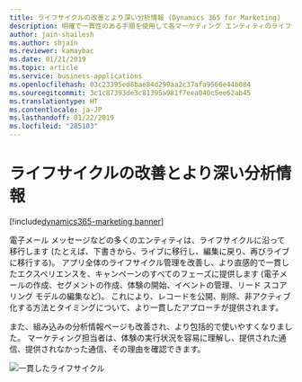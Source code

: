 ```yaml
---
title: ライフサイクルの改善とより深い分析情報 (Dynamics 365 for Marketing)
description: 明確で一貫性のある手順を使用して各マーケティング エンティティのライフサイクルを管理し、Dynamics 365 for Marketing でマーケティングの結果についてより深い分析情報を取得します
author: jain-shailesh
ms.author: shjain
ms.reviewer: kamaybac
ms.date: 01/21/2019
ms.topic: article
ms.service: business-applications
ms.openlocfilehash: 03c23395ed8bae84d299aa2c37afa9566e44b084
ms.sourcegitcommit: 3c1c87393de3c81395a981f7eea040c5ee62ab45
ms.translationtype: HT
ms.contentlocale: ja-JP
ms.lasthandoff: 01/22/2019
ms.locfileid: "285103"
---
```

# <a name="lifecycle-enhancements-and-deeper-insights"></a>ライフサイクルの改善とより深い分析情報
[!include[dynamics365-marketing banner](../includes/dynamics365-marketing.md)]


電子メール メッセージなどの多くのエンティティは、ライフサイクルに沿って移行します (たとえば、下書きから、ライブに移行し、編集に戻り、再びライブに移行する)。 アプリ全体のライフサイクル管理を改善し、より直感的で一貫したエクスペリエンスを、キャンペーンのすべてのフェーズに提供します (電子メールの作成、セグメントの作成、体験の開始、イベントの管理、リード スコアリング モデルの編集など)。 これにより、レコードを公開、削除、非アクティブ化する方法とタイミングについて、より一貫したアプローチが提供されます。

また、組み込みの分析情報ページも改善され、より包括的で使いやすくなりました。 マーケティング担当者は、体験の実行状況を容易に理解し、提供された通信、提供されなかった通信、その理由を確認できます。

![一貫したライフサイクル](media/entity-lifecycle.jpg "一貫したライフサイクル")

